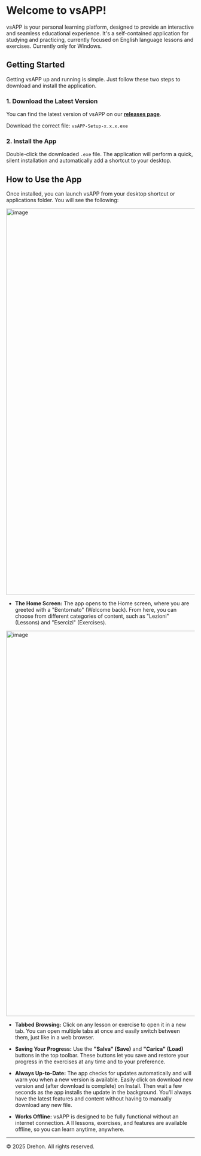 # Welcome to vsAPP!

vsAPP is your personal learning platform, designed to provide an interactive and seamless educational experience. 
It's a self-contained application for studying and practicing, currently focused on English language lessons and exercises.
Currently only for Windows.

## Getting Started

Getting vsAPP up and running is simple. 
Just follow these two steps to download and install the application.

### 1. Download the Latest Version

You can find the latest version of vsAPP on our **[releases page](https://github.com/Drehon/vsAPP-public/releases)**.

Download the correct file:
`vsAPP-Setup-x.x.x.exe`

### 2. Install the App
Double-click the downloaded `.exe` file. 
The application will perform a quick, silent installation and automatically add a shortcut to your desktop.

## How to Use the App
Once installed, you can launch vsAPP from your desktop shortcut or applications folder.
You will see the following:

<img width="1502" height="1034" alt="image" src="https://github.com/user-attachments/assets/e89ca3a1-fb5a-4bdd-971a-5645b41c9866" />

*   **The Home Screen:**
  The app opens to the Home screen, where you are greeted with a "Bentornato" (Welcome back).
  From here, you can choose from different categories of content, such as "Lezioni" (Lessons) and "Esercizi" (Exercises).

<img width="1500" height="1031" alt="image" src="https://github.com/user-attachments/assets/49284ea0-fc0e-4d03-8f3e-ac27662ddca2" />

*   **Tabbed Browsing:**
    Click on any lesson or exercise to open it in a new tab.
    You can open multiple tabs at once and easily switch between them, just like in a web browser.
    
*   **Saving Your Progress:**
    Use the **"Salva" (Save)** and **"Carica" (Load)** buttons in the top toolbar.
    These buttons let you save and restore your progress in the exercises at any time and to your preference.
    
*   **Always Up-to-Date:**
    The app checks for updates automatically and will warn you when a new version is available.
    Easily click on download new version and (after download is complete) on Install.
    Then wait a few seconds as the app installs the update in the background.
    You'll always have the latest features and content without having to manually download any new file.
    
*   **Works Offline:**
    vsAPP is designed to be fully functional without an internet connection. A
    ll lessons, exercises, and features are available offline, so you can learn anytime, anywhere.

---

&copy; 2025 Drehon. All rights reserved.
